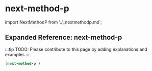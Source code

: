 # next-method-p

import NextMethodP from './_nextmethodp.md';

<NextMethodP />

## Expanded Reference: next-method-p

:::tip
TODO: Please contribute to this page by adding explanations and examples
:::

```lisp
(next-method-p )
```
